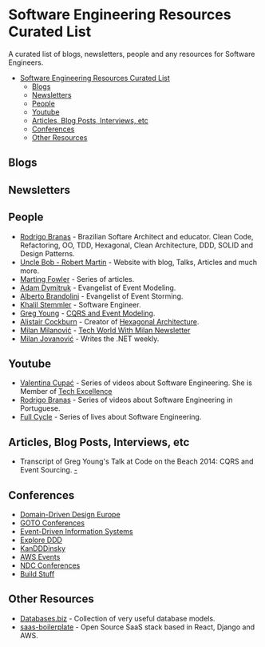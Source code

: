 # Software Engineering Resources Curated List

A curated list of blogs, newsletters, people and any resources for Software Engineers.

- [Software Engineering Resources Curated List](#software-engineering-resources-curated-list)
  - [Blogs](#blogs)
  - [Newsletters](#newsletters)
  - [People](#people)
  - [Youtube](#youtube)
  - [Articles, Blog Posts, Interviews, etc](#articles-blog-posts-interviews-etc)
  - [Conferences](#conferences)
  - [Other Resources](#other-resources)

## Blogs

## Newsletters

## People

- [Rodrigo Branas](https://www.branas.io/) - Brazilian Softare Architect and educator. Clean Code, Refactoring, OO, TDD, Hexagonal, Clean Architecture, DDD, SOLID and Design Patterns.
- [Uncle Bob - Robert Martin](http://cleancoder.com/products) - Website with blog, Talks, Articles and much more.
- [Marting Fowler](https://martinfowler.com/) - Series of articles.
- [Adam Dymitruk](https://eventmodeling.org/) - Evangelist of Event Modeling.
- [Alberto Brandolini](https://www.eventstorming.com/) - Evangelist of Event Storming.
- [Khalil Stemmler](https://khalilstemmler.com/) - Software Engineer.
- [Greg Young]() - [CQRS and Event Modeling](https://www.eventstore.com/blog/transcript-of-greg-youngs-talk-at-code-on-the-beach-2014-cqrs-and-event-sourcing).
- [Alistair Cockburn](https://alistair.cockburn.us/hexagonal-architecture/) - Creator of [Hexagonal Architecture](https://hexagonalarchitecture.org/).
- [Milan Milanović](https://milan.milanovic.org/) - [Tech World With Milan Newsletter](https://newsletter.techworld-with-milan.com/)
- [Milan Jovanović](https://www.milanjovanovic.tech/) - Writes the .NET weekly.

## Youtube

- [Valentina Cupać](https://www.youtube.com/@valentinacupac) - Series of videos about Software Engineering. She is Member of [Tech Excellence](https://www.youtube.com/@TechExcellence)
- [Rodrigo Branas](https://www.youtube.com/@RodrigoBranas) - Series of videos about Software Engineering in Portuguese.
- [Full Cycle](https://www.youtube.com/@FullCycle) - Series of lives about Software Engineering.

## Articles, Blog Posts, Interviews, etc

- Transcript of Greg Young's Talk at Code on the Beach 2014: CQRS and Event Sourcing. [-](https://www.eventstore.com/blog/transcript-of-greg-youngs-talk-at-code-on-the-beach-2014-cqrs-and-event-sourcing)

## Conferences

- [Domain-Driven Design Europe](https://www.youtube.com/@ddd_eu)
- [GOTO Conferences](https://www.youtube.com/@GOTO-)
- [Event-Driven Information Systems](https://www.youtube.com/@eventmodeling/videos)
- [Explore DDD](https://www.youtube.com/@ExploreDDD)
- [KanDDDinsky](https://www.youtube.com/@KanDDDinsky)
- [AWS Events](https://www.youtube.com/@AWSEventsChannel)
- [NDC Conferences](https://www.youtube.com/@NDC)
- [Build Stuff](https://www.youtube.com/@BuildStuff)

## Other Resources
- [Databases.biz](https://databases.biz/data-models/) - Collection of very useful database models.
- [saas-boilerplate](https://github.com/apptension/saas-boilerplate) - Open Source SaaS stack based in React, Django and AWS.